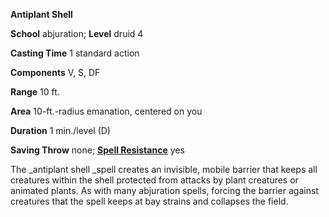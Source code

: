  **Antiplant Shell**

**School** abjuration; **Level** druid 4

**Casting Time** 1 standard action

**Components** V, S, DF

**Range** 10 ft.

**Area** 10-ft.-radius emanation, centered on you

**Duration** 1 min./level (D)

**Saving Throw** none; **[Spell Resistance](../glossary#_spell-resistance)** yes

The _antiplant shell _spell creates an invisible, mobile barrier that keeps all creatures within the shell protected from attacks by plant creatures or animated plants. As with many abjuration spells, forcing the barrier against creatures that the spell keeps at bay strains and collapses the field.

